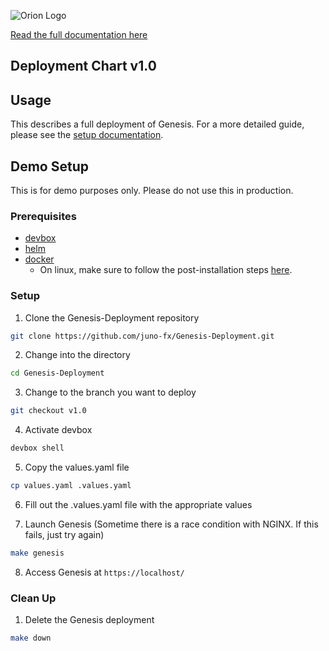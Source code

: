 
![Orion Logo](https://juno-fx.github.io/Orion-Documentation/assets/orion.png)

[Read the full documentation here](https://juno-fx.github.io/Orion-Documentation/)

## Deployment Chart v1.0

## Usage

This describes a full deployment of Genesis. For a more detailed guide, please see the [setup documentation](https://juno-fx.github.io/Orion-Documentation/installation/deployments/).

## Demo Setup

This is for demo purposes only. Please do not use this in production.

### Prerequisites

- [devbox](https://www.jetify.com/docs/devbox/installing_devbox/)
- [helm](https://helm.sh/docs/intro/quickstart/)
- [docker](https://github.com/docker/docker-install?tab=readme-ov-file#dockerdocker-install)
  - On linux, make sure to follow the post-installation steps [here](https://docs.docker.com/engine/install/linux-postinstall/).

### Setup

1. Clone the Genesis-Deployment repository
```bash
git clone https://github.com/juno-fx/Genesis-Deployment.git
```

2. Change into the directory
```bash
cd Genesis-Deployment
```

3. Change to the branch you want to deploy
```bash
git checkout v1.0
```

4. Activate devbox
```bash
devbox shell
```

5. Copy the values.yaml file
```bash
cp values.yaml .values.yaml
```

6. Fill out the .values.yaml file with the appropriate values

7. Launch Genesis (Sometime there is a race condition with NGINX. If this fails, just try again)
```bash
make genesis
```

8. Access Genesis at `https://localhost/`

### Clean Up

1. Delete the Genesis deployment
```bash
make down
```


